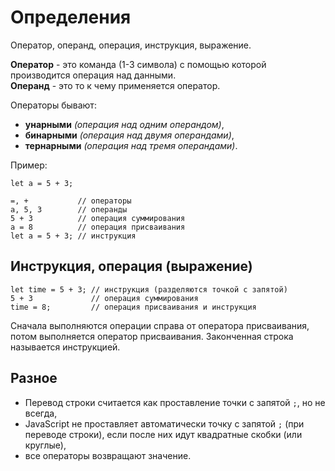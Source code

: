 # Определения
Оператор, операнд, операция, инструкция, выражение.

**Оператор** - это команда (1-3 символа) с помощью которой производится операция над данными.  
**Операнд** - это то к чему применяется оператор.

Операторы бывают:
- **унарными** *(операция над одним операндом)*,
- **бинарными** *(операция над двумя операндами)*,
- **тернарными** *(операция над тремя операндами)*.

Пример:

    let a = 5 + 3;

    =, +           // операторы
    a, 5, 3        // операнды
    5 + 3          // операция суммирования
    a = 8          // операция присваивания
    let a = 5 + 3; // инструкция

## Инструкция, операция (выражение)

    let time = 5 + 3; // инструкция (разделяются точкой с запятой)
    5 + 3             // операция суммирования
    time = 8;         // операция присваивания и инструкция

Сначала выполняются операции справа от оператора присваивания, потом выполняется оператор присваивания. Законченная строка называется инструкцией.

## Разное
- Перевод строки считается как проставление точки с запятой `;`, но не всегда,
- JavaScript не проставляет автоматически точку с запятой `;` (при переводе строки), если после них идут квадратные скобки (или круглые),
- все операторы возвращают значение.

